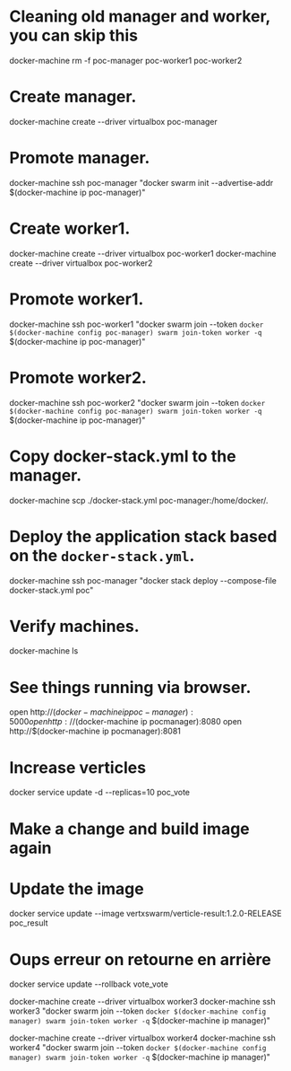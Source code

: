 # Cleaning old manager and worker, you can skip this
docker-machine rm -f poc-manager poc-worker1 poc-worker2

# Create manager.
docker-machine create --driver virtualbox poc-manager

# Promote manager.
docker-machine ssh poc-manager "docker swarm init --advertise-addr $(docker-machine ip poc-manager)"

# Create worker1.
docker-machine create --driver virtualbox poc-worker1
docker-machine create --driver virtualbox poc-worker2

# Promote worker1.
docker-machine ssh poc-worker1 "docker swarm join --token `docker $(docker-machine config poc-manager) swarm join-token worker -q` $(docker-machine ip poc-manager)"

# Promote worker2.
docker-machine ssh poc-worker2 "docker swarm join --token `docker $(docker-machine config poc-manager) swarm join-token worker -q` $(docker-machine ip poc-manager)"

# Copy docker-stack.yml to the manager.
docker-machine scp ./docker-stack.yml poc-manager:/home/docker/.

# Deploy the application stack based on the `docker-stack.yml`.
docker-machine ssh poc-manager "docker stack deploy --compose-file docker-stack.yml poc"

# Verify machines.
docker-machine ls

# See things running via browser.
open http://$(docker-machine ip poc-manager):5000
open http://$(docker-machine ip pocmanager):8080
open http://$(docker-machine ip pocmanager):8081

# Increase verticles
docker service update -d --replicas=10 poc_vote

# Make a change and build image again
# Update the image
docker service update --image vertxswarm/verticle-result:1.2.0-RELEASE poc_result

# Oups erreur on retourne en arrière
docker service update --rollback vote_vote

docker-machine create --driver virtualbox worker3
docker-machine ssh worker3 "docker swarm join --token `docker $(docker-machine config manager) swarm join-token worker -q` $(docker-machine ip manager)"

docker-machine create --driver virtualbox worker4
docker-machine ssh worker4 "docker swarm join --token `docker $(docker-machine config manager) swarm join-token worker -q` $(docker-machine ip manager)"



